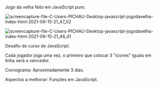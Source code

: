Jogo da velha feito em JavaScript puro.


![screencapture-file-C-Users-PICHAU-Desktop-javascript-jogodavelha-index-html-2021-09-15-21_47_02](https://user-images.githubusercontent.com/87503905/133531728-24ea703e-f8aa-4fd9-b741-c5ab0a432650.png)


![screencapture-file-C-Users-PICHAU-Desktop-javascript-jogodavelha-index-html-2021-09-15-21_46_41](https://user-images.githubusercontent.com/87503905/133531730-be5c5f59-5416-41d1-9ac5-123e5ab659c5.png)



Desafio do curso de JavaScript.

Cada jogador joga uma vez, o primeiro que colocar 3 "icones" iguais em linha será o vencedor. 

Cronograma: Aproximadamente 3 dias.

Aspectos a melhorar: Funções em JavaScript.
